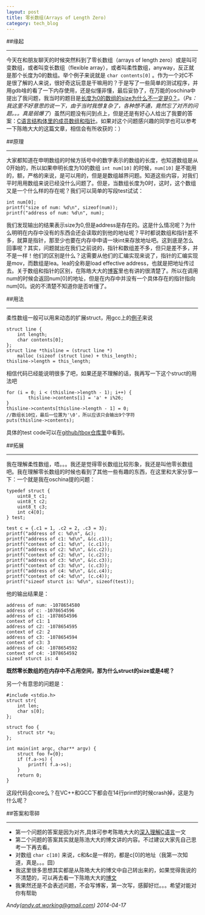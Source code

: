 ```yaml
---
layout: post
title: 零长数组(Arrays of Length Zero)
category: tech_blog
---
```


##缘起

---

今天在和朋友聊天的时候突然料到了零长数组（arrays of length zero）或是叫可变数组，或者叫变长数组（flexible array），或者叫柔性数组，anyway，反正就是那个长度为0的数组。举个例子来说就是 `char contents[0]` 。作为一个对C不是很了解的人来说，很好奇这玩意是干嘛用的？于是写了一些简单的测试程序，并用gdb啥的看了一下内存使用，还是似懂非懂，最后妥协了，在万能的oschina中提出了我问题，我当时的题目是[长度为0的数组的size为什么不一定是0？](http://www.oschina.net/question/1470892_151368)。（*Ps：我这里不好意思的说一下，由于当时我想复杂了，各种想不通，竟然忘了对齐的问题。。。真是弱爆了*）虽然问题没有问到点上，但是还是有好心人给出了我要的答案：[C语言结构体里的成员数组和指针](http://coolshell.cn/articles/11377.html)。如果对这个问题感兴趣的同学也可以参考一下陈皓大大的这篇文章，相信会有所收获的：）

##原理

---

大家都知道在申明数组的时候方括号中的数字表示的数组的长度，也知道数组是从0开始的，所以如果申明长度为10的数组 `int num[10]` 的时候，`num[10]` 是不能用的，额，严格的来说，是可以用的，但是是数组越界问题。知道这些内容，对我们平时用用数组来说已经没什么问题了。但是，当数组长度为0时，这时，这个数组又是一个什么样的存在呢？我们可以简单的写段test试试：

    int num[0];
	printf("size of num: %d\n", sizeof(num));
	printf("address of num: %d\n", num);

我们发现输出的结果表示size为0,但是address是存在的。这是什么情况呢？为什么明明在内存中没有的东西会还会读取的到他的地址呢？平时都说数组和指针差不多，就算是指针，那至少也要在内存中申请一块int来存放地址吧。这到底是怎么回事呢？其实，问题就出在我们之前说的，指针和数组差不多，但只是差不多，并不是一样！他们的区别是什么？这需要从他们的汇编实现来说了，指针的汇编实现是mov，而数组是lea。lea的全称是load effective address，也就是把地址传过去。关于数组和指针的区别，在陈皓大大的[博客](http://coolshell.cn/articles/11377.html)里也有讲的很清楚了。所以在调用num的时候会返回num[0]的地址，但是在内存中并没有一个具体存在的指针指向num[0]。说的不清楚不知道你是否听懂了。

##用法

---

柔性数组一般可以用来动态的扩展struct，用gcc上的[例子](http://gcc.gnu.org/onlinedocs/gcc/Zero-Length.html)来说
	
	struct line {
		int length;
		char contents[0];
	};
	struct line *thisline = (struct line *)
		malloc (sizeof (struct line) + this_length);
	thisline->length = this_length;

相信代码已经能说明很多了吧，如果还是不理解的话，我再写一下这个struct的用法吧

	for (i = 0; i < (thisline->length - 1); i++) {
			thisline->contents[i] = 'a' + i%26;
	}
	thisline->contents[thisline->length - 1] = 0;
	//数组长10位，最后一位置为'\0'，所以应该只会输出9个字符
	puts(thisline->contents);

具体的test code可以在[github/tbox仓库里](https://github.com/andycoder7/tbox/blob/master/array_of_length_zero/test.c)中看到。

##拓展

---

我在理解柔性数组，唔。。。我还是觉得零长数组比较形象，我还是叫他零长数组吧。我在理解零长数组的时候也看到了其他一些有趣的东西，在这里和大家分享一下：一个就是我在oschina提的问题：

	typedef struct {
		uint8_t c1;
		uint8_t c2;
		uint8_t c3;
		int c4[0];
	} test;
	
	test c = {.c1 = 1, .c2 = 2, .c3 = 3};
	printf("address of c: %d\n", &c);
	printf("address of c1: %d\n", &(c.c1));
	printf("context of c1: %d\n", (c.c1));
	printf("address of c2: %d\n", &(c.c2));
	printf("context of c2: %d\n", (c.c2));
	printf("address of c3: %d\n", &(c.c3));
	printf("context of c3: %d\n", (c.c3));
	printf("address of c4: %d\n", &(c.c4));
	printf("context of c4: %d\n", (c.c4));
	printf("sizeof sturct is: %d\n", sizeof(test));

他的输出结果是：

    address of num: -1078654580
	address of c: -1078654596
	address of c1: -1078654596
	context of c1: 1
	address of c2: -1078654595
	context of c2: 2
	address of c3: -1078654594
	context of c3: 3
	address of c4: -1078654592
	context of c4: -1078654592
	sizeof sturct is: 4

**既然零长数组的在内存中不占用空间，那为什么struct的size或是4呢？**

另一个有意思的问题是：

	#include <stdio.h>
	struct str{
		int len;
		char s[0];
	};

	struct foo {
		struct str *a;
	};

	int main(int argc, char** argv) {
		struct foo f={0};
		if (f.a->s) {
			printf( f.a->s);
		}
		return 0;
	}

这段代码会core么？在VC++和GCC下都会在14行printf的时候crash掉，这是为什么呢？

##答案和零碎

---

- 第一个问题的答案是因为对齐,具体可参考陈皓大大的[深入理解C语言](http://coolshell.cn/articles/5761.html)一文
- 第二个问题的答案其实就是陈浩大大的博文讲的内容。不过建议大家先自己思考一下再去看。
- 对数组 `char c[10]` 来说，c和&c是一样的，都是c[0]的地址（我第一次知道，真是。。。囧）
- 我这里很多思想其实都是从陈皓大大的博文中自己转出来的，如果觉得我说的不清楚的，可以再去看一下陈皓大大的[博文](http://coolshell.cn/articles/11377.html)
- 我果然还是不会表述问题，不会写博客，第一次写，感脚好烂。。。希望对能对你有帮助

*Andy(andy.at.working@gmail.com) 2014-04-17*
